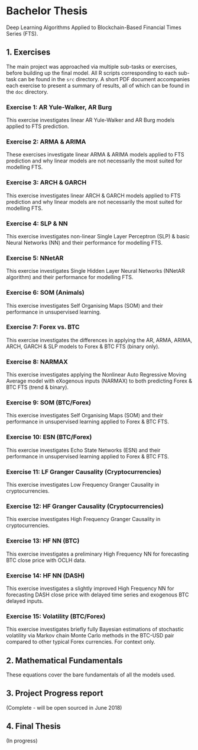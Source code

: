 # Bachelor Thesis
Deep Learning Algorithms Applied to Blockchain-Based Financial Times Series (FTS).

## 1. Exercises 
The main project was approached via multiple sub-tasks or exercises, before building up the final model. All R scripts corresponding to each sub-task can be found in the `src` directory. A short PDF document accompanies each exercise to present a summary of results, all of which can be found in the `doc` directory.  

### Exercise 1: AR Yule-Walker, AR Burg
This exercise investigates linear AR Yule-Walker and AR Burg models applied to FTS prediction.

### Exercise 2: ARMA & ARIMA
These exercises investigate linear ARMA & ARIMA models applied to FTS prediction and why linear models are not necessarily the most suited for modelling FTS.

### Exercise 3: ARCH & GARCH
This exercise investigates linear ARCH & GARCH models applied to FTS prediction and why linear models are not necessarily the most suited for modelling FTS.

### Exercise 4: SLP & NN
This exercise investigates non-linear Single Layer Perceptron (SLP) & basic Neural Networks (NN) and their performance for modelling FTS.

### Exercise 5: NNetAR 
This exercise investigates Single Hidden Layer Neural Networks (NNetAR algorithm) and their performance for modelling FTS.

### Exercise 6: SOM (Animals)
This exercise investigates Self Organising Maps (SOM) and their performance in unsupervised learning.

### Exercise 7: Forex vs. BTC 
This exercise investigates the differences in applying the AR, ARMA, ARIMA, ARCH, GARCH & SLP models to Forex & BTC FTS (binary only).

### Exercise 8: NARMAX
This exercise investigates applying the Nonlinear Auto Regressive Moving Average model with eXogenous inputs (NARMAX) to both predicting Forex & BTC FTS (trend & binary).

### Exercise 9: SOM (BTC/Forex)
This exercise investigates Self Organising Maps (SOM) and their performance in unsupervised learning applied to Forex & BTC FTS.

### Exercise 10: ESN (BTC/Forex)
This exercise investigates Echo State Networks (ESN) and their performance in unsupervised learning applied to Forex & BTC FTS.

### Exercise 11: LF Granger Causality (Cryptocurrencies)
This exercise investigates Low Frequency Granger Causality in cryptocurrencies.

### Exercise 12: HF Granger Causality (Cryptocurrencies)
This exercise investigates High Frequency Granger Causality in cryptocurrencies.

### Exercise 13: HF NN (BTC)
This exercise investigates a preliminary High Frequency NN for forecasting BTC close price with OCLH data.

### Exercise 14: HF NN (DASH)
This exercise investigates a slightly improved High Frequency NN for forecasting DASH close price with delayed time series and exogenous BTC delayed inputs.

### Exercise 15: Volatility (BTC/Forex)
This exercise investigates briefly fully Bayesian estimations of stochastic volatility via Markov chain Monte Carlo methods in the BTC-USD pair compared to other typical Forex currencies. For context only.

## 2. Mathematical Fundamentals 
These equations cover the bare fundamentals of all the models used.

## 3. Project Progress report
(Complete - will be open sourced in June 2018)

## 4. Final Thesis
(In progress)

